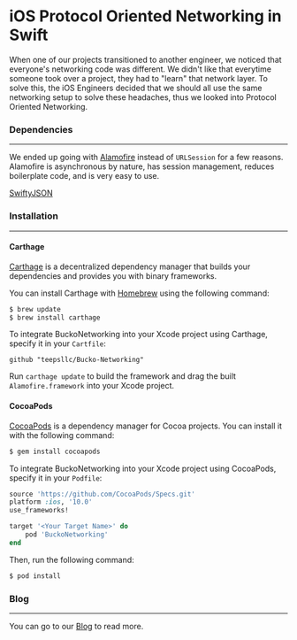 # iOS Protocol Oriented Networking in Swift

When one of our projects transitioned to another engineer, we noticed that everyone's networking code was different. We didn't like that everytime someone took over a project, they had to "learn" that network layer. To solve this, the iOS Engineers decided that we should all use the same networking setup to solve these headaches, thus we looked into Protocol Oriented Networking.


### Dependencies
------

We ended up going with [Alamofire](https://github.com/Alamofire/Alamofire) instead of `URLSession` for a few reasons. Alamofire is asynchronous by nature, has session management, reduces boilerplate code, and is very easy to use.

[SwiftyJSON](https://github.com/SwiftyJSON/SwiftyJSON)

### Installation
------

#### Carthage

[Carthage](https://github.com/Carthage/Carthage) is a decentralized dependency manager that builds your dependencies and provides you with binary frameworks.

You can install Carthage with [Homebrew](http://brew.sh/) using the following command:

```bash
$ brew update
$ brew install carthage
```

To integrate BuckoNetworking into your Xcode project using Carthage, specify it in your `Cartfile`:

```ogdl
github "teepsllc/Bucko-Networking"
```

Run `carthage update` to build the framework and drag the built `Alamofire.framework` into your Xcode project.

#### CocoaPods

[CocoaPods](http://cocoapods.org) is a dependency manager for Cocoa projects. You can install it with the following command:

```bash
$ gem install cocoapods
```

To integrate BuckoNetworking into your Xcode project using CocoaPods, specify it in your `Podfile`:

```ruby
source 'https://github.com/CocoaPods/Specs.git'
platform :ios, '10.0'
use_frameworks!

target '<Your Target Name>' do
    pod 'BuckoNetworking'
end
```

Then, run the following command:

```bash
$ pod install
```


### Blog
------

You can go to our [Blog](https://staging.teeps.org/blog/2017/02/07/27-protocol-oriented-networking-in-swift) to read more.
